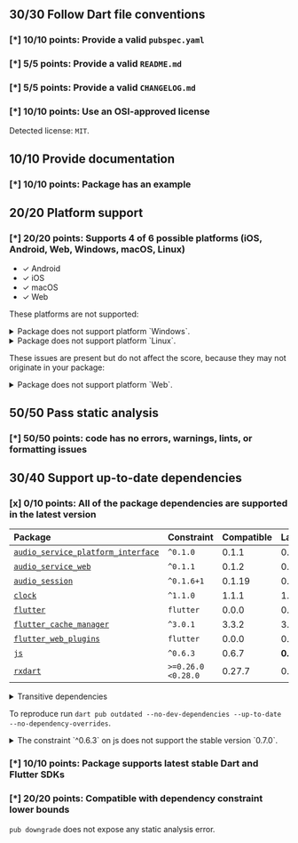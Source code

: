 ## 30/30 Follow Dart file conventions

### [*] 10/10 points: Provide a valid `pubspec.yaml`


### [*] 5/5 points: Provide a valid `README.md`


### [*] 5/5 points: Provide a valid `CHANGELOG.md`


### [*] 10/10 points: Use an OSI-approved license

Detected license: `MIT`.

## 10/10 Provide documentation

### [*] 10/10 points: Package has an example


## 20/20 Platform support

### [*] 20/20 points: Supports 4 of 6 possible platforms (**iOS**, **Android**, **Web**, Windows, **macOS**, Linux)

* ✓ Android
* ✓ iOS
* ✓ macOS
* ✓ Web

These platforms are not supported:

<details>
<summary>
Package does not support platform `Windows`.
</summary>

Because:
* `package:audio_service/audio_service.dart` that declares support for platforms: `Android`, `iOS`, `macOS`, `Web`.
</details>
<details>
<summary>
Package does not support platform `Linux`.
</summary>

Because:
* `package:audio_service/audio_service.dart` that declares support for platforms: `Android`, `iOS`, `macOS`, `Web`.
</details>

These issues are present but do not affect the score, because they may not originate in your package:

<details>
<summary>
Package does not support platform `Web`.
</summary>

Because:
* `package:audio_service/audio_service.dart` that imports:
* `package:flutter_cache_manager/flutter_cache_manager.dart` that imports:
* `package:flutter_cache_manager/src/storage/cache_info_repositories/cache_info_repositories.dart` that imports:
* `package:flutter_cache_manager/src/storage/cache_info_repositories/json_cache_info_repository.dart` that imports:
* `package:path_provider/path_provider.dart` that declares support for platforms: `Android`, `iOS`, `Windows`, `Linux`, `macOS`.
</details>

## 50/50 Pass static analysis

### [*] 50/50 points: code has no errors, warnings, lints, or formatting issues


## 30/40 Support up-to-date dependencies

### [x] 0/10 points: All of the package dependencies are supported in the latest version

|Package|Constraint|Compatible|Latest|
|:-|:-|:-|:-|
|[`audio_service_platform_interface`]|`^0.1.0`|0.1.1|0.1.1|
|[`audio_service_web`]|`^0.1.1`|0.1.2|0.1.2|
|[`audio_session`]|`^0.1.6+1`|0.1.19|0.1.19|
|[`clock`]|`^1.1.0`|1.1.1|1.1.1|
|[`flutter`]|`flutter`|0.0.0|0.0.0|
|[`flutter_cache_manager`]|`^3.0.1`|3.3.2|3.3.2|
|[`flutter_web_plugins`]|`flutter`|0.0.0|0.0.0|
|[`js`]|`^0.6.3`|0.6.7|**0.7.1**|
|[`rxdart`]|`>=0.26.0 <0.28.0`|0.27.7|0.27.7|

<details><summary>Transitive dependencies</summary>

|Package|Constraint|Compatible|Latest|
|:-|:-|:-|:-|
|[`async`]|-|2.11.0|2.11.0|
|[`characters`]|-|1.3.0|1.3.0|
|[`collection`]|-|1.18.0|1.18.0|
|[`crypto`]|-|3.0.3|3.0.3|
|[`ffi`]|-|2.1.2|2.1.2|
|[`file`]|-|7.0.0|7.0.0|
|[`fixnum`]|-|1.1.0|1.1.0|
|[`http`]|-|1.2.1|1.2.1|
|[`http_parser`]|-|4.0.2|4.0.2|
|[`material_color_utilities`]|-|0.8.0|0.11.1|
|[`meta`]|-|1.12.0|1.15.0|
|[`path`]|-|1.9.0|1.9.0|
|[`path_provider`]|-|2.1.3|2.1.3|
|[`path_provider_android`]|-|2.2.5|2.2.5|
|[`path_provider_foundation`]|-|2.4.0|2.4.0|
|[`path_provider_linux`]|-|2.2.1|2.2.1|
|[`path_provider_platform_interface`]|-|2.1.2|2.1.2|
|[`path_provider_windows`]|-|2.2.1|2.2.1|
|[`platform`]|-|3.1.4|3.1.4|
|[`plugin_platform_interface`]|-|2.1.8|2.1.8|
|[`sky_engine`]|-|0.0.99|0.0.99|
|[`source_span`]|-|1.10.0|1.10.0|
|[`sprintf`]|-|7.0.0|7.0.0|
|[`sqflite`]|-|2.3.3+1|2.3.3+1|
|[`sqflite_common`]|-|2.5.4|2.5.4|
|[`string_scanner`]|-|1.2.0|1.2.0|
|[`synchronized`]|-|3.1.0+1|3.1.0+1|
|[`term_glyph`]|-|1.2.1|1.2.1|
|[`typed_data`]|-|1.3.2|1.3.2|
|[`uuid`]|-|4.4.0|4.4.0|
|[`vector_math`]|-|2.1.4|2.1.4|
|[`web`]|-|0.5.1|0.5.1|
|[`win32`]|-|5.5.1|5.5.1|
|[`xdg_directories`]|-|1.0.4|1.0.4|
</details>

To reproduce run `dart pub outdated --no-dev-dependencies --up-to-date --no-dependency-overrides`.

[`audio_service_platform_interface`]: https://pub.dev/packages/audio_service_platform_interface
[`audio_service_web`]: https://pub.dev/packages/audio_service_web
[`audio_session`]: https://pub.dev/packages/audio_session
[`clock`]: https://pub.dev/packages/clock
[`flutter`]: https://pub.dev/packages/flutter
[`flutter_cache_manager`]: https://pub.dev/packages/flutter_cache_manager
[`flutter_web_plugins`]: https://pub.dev/packages/flutter_web_plugins
[`js`]: https://pub.dev/packages/js
[`rxdart`]: https://pub.dev/packages/rxdart
[`async`]: https://pub.dev/packages/async
[`characters`]: https://pub.dev/packages/characters
[`collection`]: https://pub.dev/packages/collection
[`crypto`]: https://pub.dev/packages/crypto
[`ffi`]: https://pub.dev/packages/ffi
[`file`]: https://pub.dev/packages/file
[`fixnum`]: https://pub.dev/packages/fixnum
[`http`]: https://pub.dev/packages/http
[`http_parser`]: https://pub.dev/packages/http_parser
[`material_color_utilities`]: https://pub.dev/packages/material_color_utilities
[`meta`]: https://pub.dev/packages/meta
[`path`]: https://pub.dev/packages/path
[`path_provider`]: https://pub.dev/packages/path_provider
[`path_provider_android`]: https://pub.dev/packages/path_provider_android
[`path_provider_foundation`]: https://pub.dev/packages/path_provider_foundation
[`path_provider_linux`]: https://pub.dev/packages/path_provider_linux
[`path_provider_platform_interface`]: https://pub.dev/packages/path_provider_platform_interface
[`path_provider_windows`]: https://pub.dev/packages/path_provider_windows
[`platform`]: https://pub.dev/packages/platform
[`plugin_platform_interface`]: https://pub.dev/packages/plugin_platform_interface
[`sky_engine`]: https://pub.dev/packages/sky_engine
[`source_span`]: https://pub.dev/packages/source_span
[`sprintf`]: https://pub.dev/packages/sprintf
[`sqflite`]: https://pub.dev/packages/sqflite
[`sqflite_common`]: https://pub.dev/packages/sqflite_common
[`string_scanner`]: https://pub.dev/packages/string_scanner
[`synchronized`]: https://pub.dev/packages/synchronized
[`term_glyph`]: https://pub.dev/packages/term_glyph
[`typed_data`]: https://pub.dev/packages/typed_data
[`uuid`]: https://pub.dev/packages/uuid
[`vector_math`]: https://pub.dev/packages/vector_math
[`web`]: https://pub.dev/packages/web
[`win32`]: https://pub.dev/packages/win32
[`xdg_directories`]: https://pub.dev/packages/xdg_directories

<details>
<summary>
The constraint `^0.6.3` on js does not support the stable version `0.7.0`.
</summary>

Try running `dart pub upgrade --major-versions js` to update the constraint.
</details>

### [*] 10/10 points: Package supports latest stable Dart and Flutter SDKs


### [*] 20/20 points: Compatible with dependency constraint lower bounds

`pub downgrade` does not expose any static analysis error.